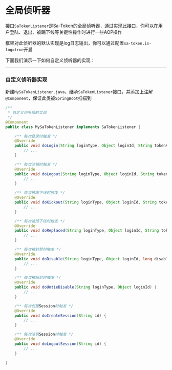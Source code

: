 # 全局侦听器

接口`SaTokenListener`是Sa-Token的全局侦听器，通过实现此接口，你可以在用户登陆、退出、被踢下线等关键性操作时进行一些AOP操作 

框架对此侦听器的默认实现是log日志输出，你可以通过配置`sa-token.is-log=true`开启

下面我们演示一下如何自定义侦听器的实现：

--- 


### 自定义侦听器实现

新建`MySaTokenListener.java`，继承`SaTokenListener`接口，并添加上注解`@Component`，保证此类被`SpringBoot`扫描到

``` java
/**
 * 自定义侦听器的实现 
 */
@Component
public class MySaTokenListener implements SaTokenListener {

	/** 每次登录时触发 */
	@Override
	public void doLogin(String loginType, Object loginId, String tokenValue, SaLoginModel loginModel) {
		// ... 
	}

	/** 每次注销时触发 */
	@Override
	public void doLogout(String loginType, Object loginId, String tokenValue) {
		// ... 
	}

	/** 每次被踢下线时触发 */
	@Override
	public void doKickout(String loginType, Object loginId, String tokenValue) {
		// ... 
	}

	/** 每次被顶下线时触发 */
	@Override
	public void doReplaced(String loginType, Object loginId, String tokenValue) {
		// ... 
	}

	/** 每次被封禁时触发 */
	@Override
	public void doDisable(String loginType, Object loginId, long disableTime) {
		// ... 
	}

	/** 每次被解封时触发 */
	@Override
	public void doUntieDisable(String loginType, Object loginId) {
		// ... 
	}

	/** 每次创建Session时触发 */
	@Override
	public void doCreateSession(String id) {
		// ... 
	}

	/** 每次注销Session时触发 */
	@Override
	public void doLogoutSession(String id) {
		// ... 
	}

}
```

